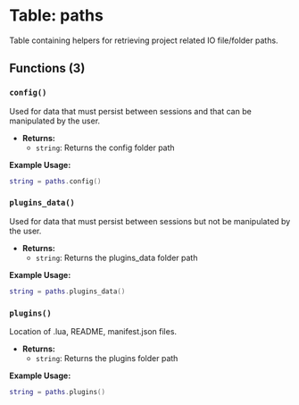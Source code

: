 # Table: paths

Table containing helpers for retrieving project related IO file/folder paths.

## Functions (3)

### `config()`

Used for data that must persist between sessions and that can be manipulated by the user.

- **Returns:**
  - `string`: Returns the config folder path

**Example Usage:**
```lua
string = paths.config()
```

### `plugins_data()`

Used for data that must persist between sessions but not be manipulated by the user.

- **Returns:**
  - `string`: Returns the plugins_data folder path

**Example Usage:**
```lua
string = paths.plugins_data()
```

### `plugins()`

Location of .lua, README, manifest.json files.

- **Returns:**
  - `string`: Returns the plugins folder path

**Example Usage:**
```lua
string = paths.plugins()
```


